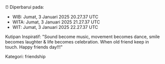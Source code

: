 ⏰ Diperbarui pada:
- WIB: Jumat, 3 Januari 2025 20.27.37 UTC
- WITA: Jumat, 3 Januari 2025 21.27.37 UTC
- WIT: Jumat, 3 Januari 2025 22.27.37 UTC

Kutipan Inspiratif:
"Sound become music, movement becomes dance, smile becomes laughter & life becomes celebration. When old friend keep in touch. Happy friends day!!!"


Kategori: friendship

